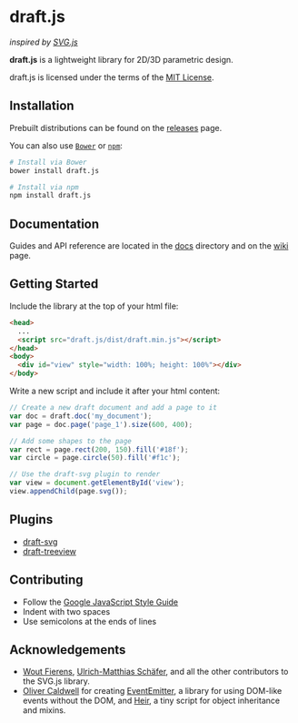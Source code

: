 # draft.js
_inspired by [SVG.js](https://github.com/wout/svg.js)_

**draft.js** is a lightweight library for 2D/3D parametric design.

draft.js is licensed under the terms of the [MIT License](https://opensource.org/licenses/MIT).

## Installation

Prebuilt distributions can be found on the [releases](https://github.com/D1SC0tech/draft.js/releases) page.

You can also use [`Bower`](http://bower.io/) or [`npm`](https://www.npmjs.com/package/draft.js):

```sh
# Install via Bower
bower install draft.js

# Install via npm
npm install draft.js
```

## Documentation

Guides and API reference are located in the [docs](https://github.com/D1SC0tech/draft.js/tree/master/docs) directory and on the [wiki](https://github.com/D1SC0tech/draft.js/wiki) page.

## Getting Started

Include the library at the top of your html file:

```html
<head>
  ...
  <script src="draft.js/dist/draft.min.js"></script>
</head>
<body>
  <div id="view" style="width: 100%; height: 100%"></div>
</body>
```

Write a new script and include it after your html content:

```javascript
// Create a new draft document and add a page to it
var doc = draft.doc('my_document');
var page = doc.page('page_1').size(600, 400);

// Add some shapes to the page
var rect = page.rect(200, 150).fill('#18f');
var circle = page.circle(50).fill('#f1c');

// Use the draft-svg plugin to render
var view = document.getElementById('view');
view.appendChild(page.svg());
```

## Plugins

- [draft-svg](https://github.com/D1SC0tech/draft-svg)
- [draft-treeview](https://github.com/D1SC0tech/draft-treeview)

## Contributing

- Follow the [Google JavaScript Style Guide](https://google.github.io/styleguide/javascriptguide.xml)
- Indent with two spaces
- Use semicolons at the ends of lines

## Acknowledgements

- [Wout Fierens](https://github.com/wout), [Ulrich-Matthias Schäfer](https://github.com/Fuzzyma), and all the other contributors to the SVG.js library.
- [Oliver Caldwell](https://github.com/Olical) for creating [EventEmitter](https://github.com/Olical/EventEmitter), a library for using DOM-like events without the DOM, and [Heir](https://github.com/Olical/Heir), a tiny script for object inheritance and mixins.
